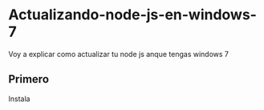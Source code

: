 # Actualizando-node-js-en-windows-7
Voy a explicar como actualizar tu node js anque tengas windows 7 <br>
<h2>Primero</h2>
<p>Instala</p>
